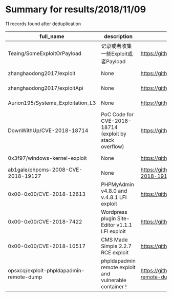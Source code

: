 
# Summary for results/2018/11/09
    
11 records found after deduplication

| full_name | description | html_url | matched_list | matched_count | pushed_at | size | stargazers_count | language | forks_count |
|-----------------------------------------|---------------------------------------------------------|------------------------------------------------------------|---------------------------------|-----------------|---------------------------|--------|--------------------|------------|---------------|
| Teaing/SomeExploitOrPayload | 记录或者收集一些Exploit或者Payload | https://github.com/Teaing/SomeExploitOrPayload | ['exploit'] | 1 | 2018-11-09 08:37:21+00:00 | 12 | 1 | Python | 1 |
| zhanghaodong2017/exploit | None | https://github.com/zhanghaodong2017/exploit | ['exploit'] | 1 | 2018-11-09 10:08:21+00:00 | 47269 | 0 | JavaScript | 0 |
| zhanghaodong2017/exploitApi | None | https://github.com/zhanghaodong2017/exploitApi | ['exploit'] | 1 | 2018-11-09 10:07:47+00:00 | 21069 | 0 | Java | 0 |
| Aurion195/Systeme_Exploitation_L3 | None | https://github.com/Aurion195/Systeme_Exploitation_L3 | ['exploit'] | 1 | 2018-11-09 11:33:11+00:00 | 23 | 0 | C | 0 |
| DownWithUp/CVE-2018-18714 | PoC Code for CVE-2018-18714 (exploit by stack overflow) | https://github.com/DownWithUp/CVE-2018-18714 | ['cve poc', 'cve-2', 'exploit'] | 3 | 2018-11-09 21:08:46+00:00 | 11 | 5 | C | 0 |
| 0x3f97/windows-kernel-exploit | None | https://github.com/0x3f97/windows-kernel-exploit | ['exploit'] | 1 | 2018-11-09 08:30:39+00:00 | 101899 | 5 | C++ | 1 |
| ab1gale/phpcms-2008-CVE-2018-19127 | None | https://github.com/ab1gale/phpcms-2008-CVE-2018-19127 | ['cve-2'] | 1 | 2018-11-09 09:55:35+00:00 | 3 | 42 | | 7 |
| 0x00-0x00/CVE-2018-12613 | PHPMyAdmin v4.8.0 and v.4.8.1 LFI exploit | https://github.com/0x00-0x00/CVE-2018-12613 | ['cve-2', 'exploit'] | 2 | 2018-11-09 14:42:23+00:00 | 139 | 8 | PowerShell | 4 |
| 0x00-0x00/CVE-2018-7422 | Wordpress plugin Site-Editor v1.1.1 LFI exploit | https://github.com/0x00-0x00/CVE-2018-7422 | ['cve-2', 'exploit'] | 2 | 2018-11-09 14:43:08+00:00 | 97 | 1 | PowerShell | 0 |
| 0x00-0x00/CVE-2018-10517 | CMS Made Simple 2.2.7 RCE exploit | https://github.com/0x00-0x00/CVE-2018-10517 | ['cve-2', 'exploit', 'rce'] | 3 | 2018-11-09 16:09:46+00:00 | 63 | 4 | PowerShell | 4 |
| opsxcq/exploit-phpldapadmin-remote-dump | phpldapadmin remote exploit and vulnerable container ! | https://github.com/opsxcq/exploit-phpldapadmin-remote-dump | ['exploit'] | 1 | 2018-11-09 20:48:32+00:00 | 1216 | 13 | PHP | 7 |

